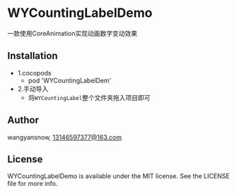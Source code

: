 # WYCountingLabelDemo

一款使用CoreAnimation实现动画数字变动效果

## Installation

- 1.cocopods
	* pod 'WYCountingLabelDem'
- 2.手动导入
	* 将`WYCountingLabel`整个文件夹拖入项目即可


## Author

wangyansnow, 13146597377@163.com

## License

WYCountingLabelDemo is available under the MIT license. See the LICENSE file for more info.
